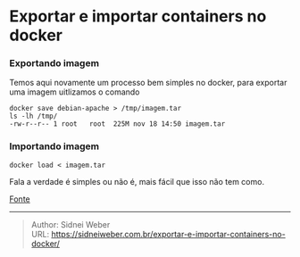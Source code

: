 # Exportar e importar containers no docker

### Exportando imagem

Temos aqui novamente um processo bem simples no docker, para exportar uma imagem uitlizamos o comando

```shell
docker save debian-apache > /tmp/imagem.tar
ls -lh /tmp/
-rw-r--r-- 1 root   root  225M nov 18 14:50 imagem.tar
```

### Importando imagem

```shell
docker load < imagem.tar
```

Fala a verdade é simples ou não é, mais fácil que isso não tem como.

[Fonte](http://devopslab.com.br/docker-como-criar-uma-imagem-docker-a-partir-de-um-container-utilizando-o-docker-commit/)

---

> Author: Sidnei Weber  
> URL: https://sidneiweber.com.br/exportar-e-importar-containers-no-docker/  

